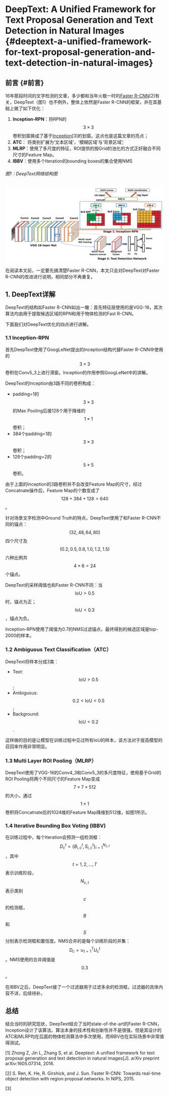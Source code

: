 # DeepText: A Unified Framework for Text Proposal Generation and Text Detection in Natural Images {#deeptext-a-unified-framework-for-text-proposal-generation-and-text-detection-in-natural-images}

## 前言 {#前言}

16年那段时间的文字检测的文章，多少都和当年火极一时的[Faster R-CNN](https://senliuy.gitbooks.io/advanced-deep-learning/content/chapter1/faster-r-cnn-towards-real-time-object-detection-with-region-proposal-networks.html)\[2\]有关，DeepText（图1）也不例外，整体上依然是Faster R-CNN的框架，并在其基础上做了如下优化：

1. **Inception-RPN**：将RPN的$$3\times3$$卷积划窗换成了基于[Inception](https://senliuy.gitbooks.io/advanced-deep-learning/content/di-yi-zhang-ff1a-jing-dian-wang-luo/going-deeper-with-convolutions.html)\[3\]的划窗。这点也是这篇文章的亮点；
2. **ATC**： 将类别扩展为‘文本区域’，‘模糊区域’与‘背景区域’;
3. **MLRP**：使用了多尺度的特征，ROI提供的按Grid的池化的方式正好融合不同尺寸的Feature Map。
4. **IBBV**：使用多个Iteration的bounding boxes的集合使用NMS

###### 图1：DeepText网络结构图

![](/assets/DeepText_1.png)

在阅读本文前，一定要先搞清楚Faster R-CNN，本文只会对DeepText对Faster R-CNN的改进进行说明，相同部分不再重复。

## 1. DeepText详解

DeepText的结构如Faster R-CNN如出一辙：首先特征层使用的是VGG-16，其次算法均由用于提取候选区域的RPN和用于物体检测的Fast R-CNN。

下面我们对DeepText优化的四点进行讲解。

### 1.1 Inception-RPN

首先DeepText使用了GoogLeNet提出的Inception结构代替Faster R-CNN中使用的$$3\times3$$卷积在Conv5\_3上进行滑窗。Inception的作用参照GoogLeNet中的讲解。

DeepText的Inception由3路不同的卷积构成：

* padding=1的$$3\times3$$ 的Max Pooling后接128个用于降维的$$1\times1$$卷积；
* 384个padding=1的$$3\times3$$卷积；
* 128个padding=2的$$5\times5$$卷积。

由于上面的Inception的3路卷积并不会改变Feature Map的尺寸，经过Concatnate操作后，Feature Map的个数变成了$$128+384+128 = 640$$。

针对场景文字检测中Ground Truth的特点，DeepText使用了和Faster R-CNN不同的锚点：$$(32, 48, 64, 80)$$四个尺寸及$$(0.2, 0.5, 0.8, 1.0, 1.2, 1.5)$$六种比例共$$4\times6=24$$个锚点。

DeepText的采样阈值也和Faster R-CNN不同：当$$\text{IoU} > 0.5$$时，锚点为正；$$\text{IoU} < 0.3$$，锚点为负。

Inception-RPN使用了阈值为0.7的NMS过滤锚点，最终得到的候选区域是top-2000的样本。

### 1.2 Ambiguous Text Classification（ATC）

DeepText将样本分成3类：

* Text: $$\text{IoU} > 0.5$$;
* Ambiguous: $$0.2 < \text{IoU} < 0.5$$; 
* Background: $$\text{IoU} < 0.2$$.

这样做的目的是让模型在训练过程中见过所有IoU的样本，该方法对于提高模型的召回率作用非常明显。

### 1.3  Multi Layer ROI Pooling（MLRP）

DeepText使用了VGG-16的Conv4\_3和Conv5\_3的多尺度特征，使用基于Grid的ROI Pooling将两个不同尺寸的Feature Map变成$$7\times7\times512$$的大小，通过$$1\times1$$卷积将Concatnate后的1024维的Feature Map降维到512维，如图1所示。

### 1.4 Iterative Bounding Box Voting \(IBBV\)

在训练过程中，每个Iteration会预测一组检测框：$$D_c^t = \{B_{i,c}^t, S_{i,c}^t\}_{i=1}^{N_{c,t}}$$，其中$$t=1,2,...,T$$表示训练阶段，$$N_{c,t}$$表示类别$$c$$的检测框，$$B$$和$$S$$分别表示检测框和置信度。NMS合并的是每个训练阶段的并集：$$D_c=\cup_{t=1}^{T} U_c^t$$。NMS使用的合并阈值是$$0.3$$。

在IBBV之后，DeepText接了一个过滤器用于过滤多余的检测框，过滤器的具体内容不详，后续待补。

## 总结

结合当时的研究现状，DeepText结合了当时state-of-the-art的Faster R-CNN，Inception设计了该算法。算法本身的技术性和创新性并不是很强，但是其设计的ATC和MLRP均在后面的物体检测算法中多次使用，而IBBV也在实际场景中非常值得测试。

\[1\] Zhong Z, Jin L, Zhang S, et al. Deeptext: A unified framework for text proposal generation and text detection in natural images\[J\]. arXiv preprint arXiv:1605.07314, 2016.

\[2\] S. Ren, K. He, R. Girshick, and J. Sun. Faster R-CNN: Towards real-time object detection with region proposal networks. In NIPS, 2015.

\[3\] 

